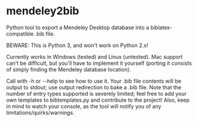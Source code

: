 mendeley2bib
============

Python tool to export a Mendeley Desktop database into a biblatex-compatible .bib file.

BEWARE: This is Python 3, and won't work on Python 2.x!

Currently works in Windows (tested) and Linux (untested). Mac support can't be difficult, but you'll have to implement it yourself (porting it consists of simply finding the Mendeley database location).

Call with -h or --help to see how to use it.
Your .bib file contents will be output to stdout; use output redirection to bake a .bib file.
Note that the number of entry types supported is severely limited; feel free to add your own templates to bibtemplates.py and contribute to the project!
Also, keep in mind to watch your console, as the tool will notify you of any limitations/quirks/warnings.
